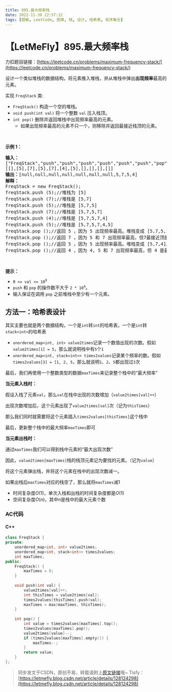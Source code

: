```yaml
---
title: 895.最大频率栈
date: 2022-11-30 22:57:12
tags: [题解, LeetCode, 困难, 栈, 设计, 哈希表, 有序集合]
---
```


# 【LetMeFly】895.最大频率栈

力扣题目链接：[https://leetcode.cn/problems/maximum-frequency-stack/](https://leetcode.cn/problems/maximum-frequency-stack/)

<p>设计一个类似堆栈的数据结构，将元素推入堆栈，并从堆栈中弹出<strong>出现频率</strong>最高的元素。</p>

<p>实现 <code>FreqStack</code>&nbsp;类:</p>

<ul>
	<li><meta charset="UTF-8" /><code>FreqStack()</code>&nbsp;构造一个空的堆栈。</li>
	<li><meta charset="UTF-8" /><code>void push(int val)</code>&nbsp;将一个整数&nbsp;<code>val</code>&nbsp;压入栈顶。</li>
	<li><meta charset="UTF-8" /><code>int pop()</code>&nbsp;删除并返回堆栈中出现频率最高的元素。
	<ul>
		<li>如果出现频率最高的元素不只一个，则移除并返回最接近栈顶的元素。</li>
	</ul>
	</li>
</ul>

<p>&nbsp;</p>

<p><strong>示例 1：</strong></p>

<pre>
<strong>输入：</strong>
["FreqStack","push","push","push","push","push","push","pop","pop","pop","pop"],
[[],[5],[7],[5],[7],[4],[5],[],[],[],[]]
<strong>输出：</strong>[null,null,null,null,null,null,null,5,7,5,4]
<strong>解释：</strong>
FreqStack = new FreqStack();
freqStack.push (5);//堆栈为 [5]
freqStack.push (7);//堆栈是 [5,7]
freqStack.push (5);//堆栈是 [5,7,5]
freqStack.push (7);//堆栈是 [5,7,5,7]
freqStack.push (4);//堆栈是 [5,7,5,7,4]
freqStack.push (5);//堆栈是 [5,7,5,7,4,5]
freqStack.pop ();//返回 5 ，因为 5 出现频率最高。堆栈变成 [5,7,5,7,4]。
freqStack.pop ();//返回 7 ，因为 5 和 7 出现频率最高，但7最接近顶部。堆栈变成 [5,7,5,4]。
freqStack.pop ();//返回 5 ，因为 5 出现频率最高。堆栈变成 [5,7,4]。
freqStack.pop ();//返回 4 ，因为 4, 5 和 7 出现频率最高，但 4 是最接近顶部的。堆栈变成 [5,7]。</pre>

<p>&nbsp;</p>

<p><strong>提示：</strong></p>

<ul>
	<li><code>0 &lt;= val &lt;= 10<sup>9</sup></code></li>
	<li><code>push</code>&nbsp;和 <code>pop</code>&nbsp;的操作数不大于 <code>2 * 10<sup>4</sup></code>。</li>
	<li>输入保证在调用&nbsp;<code>pop</code>&nbsp;之前堆栈中至少有一个元素。</li>
</ul>


    
## 方法一：哈希表设计

其实主要也就是两个数据结构，一个是```int```转```int```的哈希表，一个是```int```转```stack<int>```的哈希表

+ ```unordered_map<int, int> value2times```记录一个数值出现的次数。假如```value2times[1] = 5```，那么就说明栈中有```5```个```1```
+ ```unordered_map<int, stack<int>> times2values```记录某个频率的数。假如```times2values[3] = [1, 2, 5```，那么就说明```1```、```2```、```5```都出现过```3```次

最后，我们再使用一个整数类型的数据```maxTimes```来记录整个栈中的“最大频率”

**当元素入栈时：**

假设入栈了元素```val```，那么```val```在栈中出现的次数增加（```value2times[val]++```）

出现次数增加后，这个元素出现了```value2times[val]```次（记为```thisTimes```）

那么我们同时就需要将这个元素插入```times2values[thisTimes]```这个栈中

最后，更新整个栈中的最大频率```maxTimes```即可

**当元素出栈时：**

通过```maxTimes```我们可以得到栈中元素的“最大出现次数”

因此，```value2times[maxTimes]```栈的栈顶元素记为要找的元素。（记为```value```）

将这个元素弹出栈，并将这个元素在栈中的出现次数减一。

如果出栈后```maxTimes```对应的栈空了，那么就将```maxTimes```减1


+ 时间复杂度$O(1)$，单次入栈和出栈的时间复杂度都是$O(1)$
+ 空间复杂度$O(n)$，其中$n$是栈中的最大元素个数

### AC代码

#### C++

```cpp
class FreqStack {
private:
    unordered_map<int, int> value2times;
    unordered_map<int, stack<int>> times2values;
    int maxTimes;
public:
    FreqStack() {
        maxTimes = 0;
    }
    
    void push(int val) {
        value2times[val]++;
        int thisTimes = value2times[val];
        times2values[thisTimes].push(val);
        maxTimes = max(maxTimes, thisTimes);
    }
    
    int pop() {
        int value = times2values[maxTimes].top();
        times2values[maxTimes].pop();
        value2times[value]--;
        if (times2values[maxTimes].empty()) {
            maxTimes--;
        }
        return value;
    }
};
```

> 同步发文于CSDN，原创不易，转载请附上[原文链接](https://blog.tisfy.eu.org/2022/11/30/LeetCode%200895.%E6%9C%80%E5%A4%A7%E9%A2%91%E7%8E%87%E6%A0%88/)哦~
> Tisfy：[https://letmefly.blog.csdn.net/article/details/128124298](https://letmefly.blog.csdn.net/article/details/128124298)
